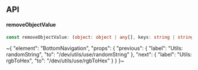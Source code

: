 

## API

#### removeObjectValue

```ts
const removeObjectValue: (object: object | any[], keys: string | string[]) => any;
```


~{
  "element": "BottomNavigation",
  "props": {
    "previous": {
      "label": "Utils: randomString",
      "to": "/dev/utils/use/randomString"
    },
    "next": {
      "label": "Utils: rgbToHex",
      "to": "/dev/utils/use/rgbToHex"
    }
  }
}~
